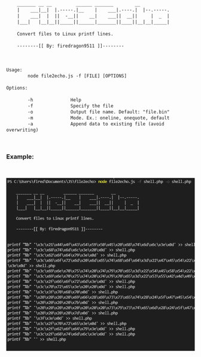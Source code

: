 
        _______ __ __         ______ _______        __
        |    ___|__|  |.-----.|__    |    ___|.----.|  |--.-----.
        |    ___|  |  ||  -__||    __|    ___||  __||     |  _  |
        |___|   |__|__||_____||______|_______||____||__|__|_____|

        Convert files to Linux printf lines.

        --------[[ By: firedragon9511 ]]--------



    Usage:
            node file2echo.js -f [FILE] [OPTIONS]

    Options:

            -h              Help
            -f              Specify the file
            -o              Output file name. Default: "file.bin"
            -m              Mode. Ex.: oneline, onequote, default
            -a              Append data to existing file (avoid overwriting)

<br />
<h3>Example:</h3>	
<br />

![alt text](example.png)
